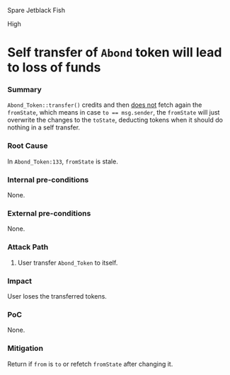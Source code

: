 Spare Jetblack Fish

High

# Self transfer of `Abond` token will lead to loss of funds

### Summary

`Abond_Token::transfer()` credits and then [does not](https://github.com/sherlock-audit/2024-11-autonomint/blob/main/Blockchain/Blockchian/contracts/Token/Abond_Token.sol#L133) fetch again the `fromState`, which means in case `to == msg.sender`, the `fromState` will just overwrite the changes to the `toState`, deducting tokens when it should do nothing in a self transfer.

### Root Cause

In `Abond_Token:133`, `fromState` is stale.

### Internal pre-conditions

None.

### External pre-conditions

None.

### Attack Path

1. User transfer `Abond_Token` to itself.

### Impact

User loses the transferred tokens.

### PoC

None.

### Mitigation

Return if `from` is `to` or refetch `fromState` after changing it.